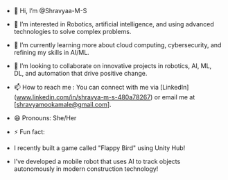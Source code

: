 - 👋 Hi, I’m @Shravyaa-M-S
  
- 👀 I’m interested in Robotics, artificial intelligence, and using advanced technologies to solve complex problems.
  
- 🌱 I’m currently learning more about cloud computing, cybersecurity, and refining my skills in AI/ML.
  
- 💞️ I’m looking to collaborate on innovative projects in robotics, AI, ML, DL, and automation that drive positive change.
  
- 📫 How to reach me : You can connect with me via [LinkedIn] (www.linkedin.com/in/shravya-m-s-480a78267) or email me at [shravyamookamale@gmail.com].
  
- 😄 Pronouns: She/Her
  
- ⚡ Fun fact: 
- I recently built a game called "Flappy Bird" using Unity Hub!
- I’ve developed a mobile robot that uses AI to track objects autonomously in modern construction technology!

<!---
Shravyaa-M-S/Shravyaa-M-S is a ✨ special ✨ repository because its `README.md` (this file) appears on your GitHub profile.
You can click the Preview link to take a look at your changes.
--->
